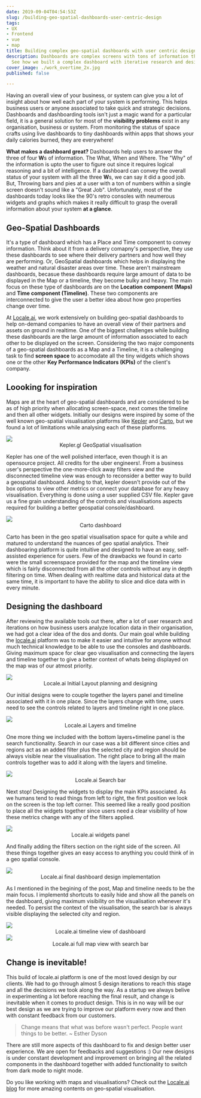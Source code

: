 ```yaml
---
date: 2019-09-04T04:54:53Z
slug: /building-geo-spatial-dashboards-user-centric-design
tags:
- UX
- Frontend
- vue
- map
title: Building complex geo-spatial dashboards with user centric design
description: Dashboards are complex screens with tons of information thrown at a user.
  See how we built a complex dashboard with iterative research and designs.
cover_image: ./work_overtime_2x.jpg
published: false

---
```


Having an overall view of your business, or system can give you a lot of insight about how well each part of your system is performing. This helps business users or anyone associated to take quick and strategic decisions. Dashboards and dashboarding tools isn't just a magic wand for a particular field, it is a general solution for most of the **visibility problems** exist in any organisation, business or system. From monitoring the status of space crafts using live dashboards to tiny dashboards within apps that shows your daily calories burned, they are everywhere!

**What makes a dashboard great?** Dashboards help users to answer the three of four **W**s of information. The What, When and Where. The "Why" of the information is upto the user to figure out since it requires logical reasoning and a bit of intelligence. If a dashboard can convey the overall status of your system with all the three **W**s, we can say it did a good job. But, Throwing bars and pies at a user with a ton of numbers within a single screen doesn't sound like a "Great Job". Unfortunately, most of the dashboards today looks like the 90's retro consoles with neumerous widgets and graphs which makes it really difficult to grasp the overall information about your system **at a glance**.

## Geo-Spatial Dashboards

It's a type of dashboard which has a Place and Time component to convey information. Think about it from a delivery comapny's perspective, they use these dashboards to see where their delivery partners and how well they are performing. Or, GeoSpatial dashboards which helps in displaying the weather and natural disaster areas over time. These aren't mainstream dashboards, becasue these dashboards require large amount of data to be displayed in the Map or a timeline, they become bulky and heavy. The main focus on these type of dashboards are on the **Location component (Maps)** and **Time component (Timeline)**. These two components are interconnected to give the user a better idea about how geo properties change over time.

At [Locale.ai](https://locale.ai), we work extensively on building geo-spatial dashboards to help on-demand companies to have an overall view of their partners and assets on ground in realtime. One of the biggest challenges while building these dashboards are the large amount of information associated to each other to be displayed on the screen. Considering the two major components of a geo-spatial dashboards as a Map and a Timeline, it is a challenging task to find **screen space** to accomodate all the tiny widgets which shows one or the other **Key Performance Indicators (KPIs)** of the client's company.

## Loooking for inspiration

Maps are at the heart of geo-spatial dashboards and are considered to be as of high priority when allocating screen-space, next comes the timeline and then all other widgets. Initially our designs were inspired by some of the well known geo-spatial visualisation platforms like [Kepler](https://kepler.gl) and [Carto](https://carto.com), but we found a lot of limitations while analysing each of these platforms. 

<Img src="./kepler-gl.png"/>
<center>Kepler.gl GeoSpatial visualisation</center>

Kepler has one of the well polished interface, even though it is an opensource project. All credits for the uber engineers!. From a business user's perspective the one-more-click away filters view and the disconnected timeline view was enough to reconsider a better way to build a geospatial dashboard. Adding to that, kepler doesn't provide out of the box options to view other metrics or connect your database for any heavy visualisation. Everything is done using a user supplied CSV file. Kepler gave us a fine grain understanding of the controls and visualisations aspects required for building a better geospatial console/dashboard.

<Img src="./carto.png"/>
<center>Carto dashboard</center>

Carto has been in the geo spatial visualisation space for quite a while and matured to understand the nuances of geo spatial analytics. Their dashboaring platform is quite intuitive and designed to have an easy, self-assisted experience for users. Few of the drawbacks we found in carto were the small screenspace provided for the map and the timeline view which is fairly disconnected from all the other controls without any in depth filtering on time. When dealing with realtime data and historical data at the same time, it is important to have the ability to slice and dice data with in every minute.

## Designing the dashboard

After reviewing the available tools out there, after a lot of user research and iterations on how business users analyze location data in their organisation, we had got a clear idea of the dos and donts. Our main goal while building the [locale.ai](https://locale.ai) platform was to make it easier and intuitive for anyone without much technical knowledge to be able to use the consoles and dashboards. Giving maximum space for clear geo visualisation and connecting the layers and timeline together to give a better context of whats being displayed on the map was of our atmost priority.


<Img src="./initial_design.png"/>
<center>Locale.ai Initial Layout planning and designing</center>

Our initial designs were to couple together the layers panel and timeline associated with it in one place. Since the layers change with time, users need to see the controls related to layers and timeline right in one place.

<Img src="./timeline_close_up.png"/>
<center>Locale.ai Layers and timeline</center>

One more thing we included with the bottom layers+timeline panel is the search functionality. Search in our case was a bit different since cities and regions act as an added filter plus the selected city and region should be always visible near the visualisation. The right place to bring all the main controls together was to add it along with the layers and timeline. 

<Img src="./search.png"/>
<center>Locale.ai Search bar</center>

Next stop! Designing the widgets to display the main KPIs associated. As we humans tend to read things from left to right, the first position we look on the screen is the top left corner. This seemed like a really good position to place all the widgets together since users need a clear visibility of how these metrics change with any of the filters applied.   

<Img src="./widgets.png"/>
<center>Locale.ai widgets panel</center>

And finally adding the filters section on the right side of the screen. All these things together gives an easy access to anything you could think of in a geo spatial console.

<Img src="./dashboard_final_design.png"/>
<center>Locale.ai final dashboard design implementation</center>

As I mentioned in the begining of the post, Map and timeline needs to be the main focus. I implementd shortcuts to easily hide and show all the panels on the dashboard, giving maximum visibility on the visualisation whenever it's needed. To persist the context of the visualisation, the search bar is always visible displaying the selected city and region.

<Img src="./dash_timeline_only.png"/>
<center>Locale.ai timeline view of dashboard</center>

<Img src="./dash_full_screen.png"/>
<center>Locale.ai full map view with search bar</center>

## Change is inevitable!

This build of locale.ai platform is one of the most loved design by our clients. We had to go through almost 5 design iterations to reach this stage and all the decisions we took along the way. As a startup we always belive in experimenting a lot before reaching the final result, and change is inevitable when it comes to product design. This is in no way will be our best design as we are trying to improve our platform every now and then with constant feedback from our customers.

> Change means that what was before wasn't perfect. People want things to be better. ~ Esther Dyson

There are still more aspects of this dashboard to fix and design better user experience. We are open for feedbacks and suggestions :) Our new designs is under constant development and improvement on bringing all the related components in the dashboard together with added functionality to switch from dark mode to night mode.

Do you like working with maps and visualisations? Check out the [Locale.ai blog](https://locale.ai) for more amazing contents on geo-spatial visualisation.


